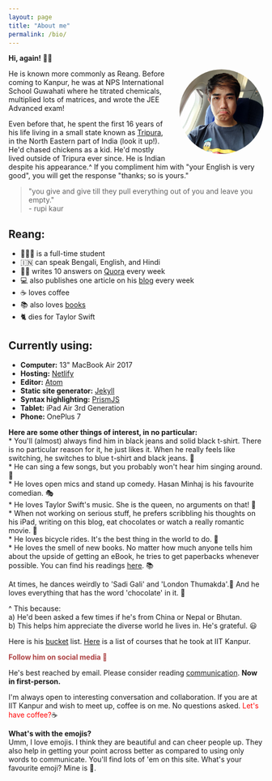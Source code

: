 ```yaml
---
layout: page
title: "About me"
permalink: /bio/
---
```

**Hi, again!** 🙆🏻‍
<br>
<p><a href="https://www.instagram.com/reangdeba_/" target="_blank"><img src="/assets/images/duckduck.jpg" style="float: right; max-width: 33%; margin: 0 0 1em 2em; border-radius: 50%"></a></p>

<p>He is known more commonly as Reang. Before coming to Kanpur, he was at NPS International School Guwahati where he titrated chemicals, multiplied lots of matrices, and wrote the JEE Advanced exam!</p>

Even before that, he spent the first 16 years of his life living in a small state known as [Tripura](https://en.wikipedia.org/wiki/Tripura), in the North Eastern part of India (look it up!). He'd chased chickens as a kid. He'd mostly lived outside of Tripura ever since. He is Indian despite his appearance.^ If you compliment him with "your English is very good", you will get the response "thanks; so is yours."

> "you give and give till they pull everything out of you and leave you empty."<br> - rupi kaur

## Reang:
* 👨🏻‍🎓 is a full-time student
* 🇮🇳 can speak Bengali, English, and Hindi
* ✍🏻 writes 10 answers on [Quora](https://www.quora.com/profile/Debashish-Reang) every week
* 💻 also publishes one article on his [blog](/blog) every week
* ☕ loves coffee
* 📚 also loves [books](/reads)
* 🐈 dies for Taylor Swift

## Currently using:
* **Computer:** 13" MacBook Air 2017
* **Hosting:** [Netlify](https://netlify.com)
* **Editor:** [Atom](https://atom.io)
* **Static site generator:** [Jekyll](https://jekyllrb.com/)
* **Syntax highlighting:** [PrismJS](https://prismjs.com/)
* **Tablet:** iPad Air 3rd Generation
* **Phone:** OnePlus 7



**Here are some other things of interest, in no particular:**
<br>
\* You'll (almost) always find him in black jeans and solid black t-shirt. There is no particular reason for it, he just likes it. When he really feels like switching, he switches to blue t-shirt and black jeans. 👘
<br>
\* He can sing a few songs, but you probably won't hear him singing around. 🎼
<br>
\* He loves open mics and stand up comedy. Hasan Minhaj is his favourite comedian. 🎭
<br>
\* He loves Taylor Swift's music. She is the queen, no arguments on that! 🎼
<br>
\* When not working on serious stuff, he prefers scribbling his thoughts on his iPad, writing on this blog, eat chocolates or watch a really romantic movie. 🍿
<br>
\* He loves bicycle rides. It's the best thing in the world to do. 🚴
<br>
\* He loves the smell of new books. No matter how much anyone tells him about the upside of getting an eBook, he tries to get paperbacks whenever possible. You can find his readings [here](/reads/). 📚

At times, he dances weirdly to 'Sadi Gali' and 'London Thumakda'.💃 And he loves everything that has the word 'chocolate' in it. 🍫

^ This because:
<br>
a) He'd been asked a few times if he's from China or Nepal or Bhutan.
<br>
b) This helps him appreciate the diverse world he lives in. He's grateful. 😃

Here is his [bucket](/bucket/) list. [Here](/courses/) is a list of courses that he took at IIT Kanpur.

<p style="color:#ac4142;"><b>Follow him on social media 🍿</b></p>
<div class="row">
    <div class="col-sm-4">
        <a href="https://github.com/reangdeba"><i class="fab fa-github"></i></a>
        <a href="https://facebook.com/reangdeba"><i class="fab fa-facebook"></i></a>
        <a href="https://twitter.com/reangdeba"><i class="fab fa-twitter"></i></a>
        <a href="https://instagram.com/reangdeba_"><i class="fab fa-instagram"></i></a>
        <a href="https://linkedin.com/in/reangdeba"><i class="fab fa-linkedin"></i></a>
        <a href="https://quora.com/profile/Debashish-Reang"><i class="fab fa-quora"></i></a>
    </div>
</div>

He's best reached by email. Please consider reading [communication](/communication/). **Now in first-person.**

I'm always open to interesting conversation and collaboration. If you are at IIT Kanpur and wish to meet up, coffee is on me. No questions asked. <span style="color: red">Let's have coffee?</span>☕

**What's with the emojis?**<br>
Umm, I love emojis. I think they are beautiful and can cheer people up. They also help in getting your point across better as compared to using only words to communicate. You'll find lots of 'em on this site. What's your favourite emoji? Mine is 🍫.
